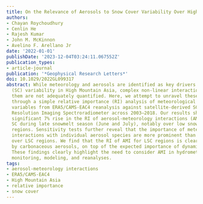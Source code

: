 ```yaml
---
title: On the Relevance of Aerosols to Snow Cover Variability Over High Mountain Asia
authors:
- Chayan Roychoudhury
- Cenlin He
- Rajesh Kumar
- John M. McKinnon
- Avelino F. Arellano Jr
date: '2022-01-01'
publishDate: '2023-12-04T03:24:11.067552Z'
publication_types:
- article-journal
publication: '*Geophysical Research Letters*'
doi: 10.1029/2022GL099317
abstract: While meteorology and aerosols are identified as key drivers of snow cover
  (SC) variability in High Mountain Asia, complex non-linear interactions between
  them are not adequately quantified. Here, we attempt to unravel these interactions
  through a simple relative importance (RI) analysis of meteorological and aerosol
  variables from ERA5/CAMS-EAC4 reanalysis against satellite-derived SC from Moderate
  Resolution Imaging Spectroradiometer across 2003–2018. Our results show a statistically
  significant 7% rise in the RI of aerosol-meteorology interactions (AMI) in modulating
  SC during late snowmelt season (June and July), notably over low snow-covered (LSC)
  regions. Sensitivity tests further reveal that the importance of meteorological
  interactions with individual aerosol species are more prominent than total aerosols
  over LSC regions. We find that the RI of AMI for LSC regions is clearly dominated
  by carbonaceous aerosols, on top of the expected importance of dynamic meteorology.
  These findings clearly highlight the need to consider AMI in hydrometeorological
  monitoring, modeling, and reanalyses.
tags:
- aerosol-meteorology interactions
- ERA5/CAMS-EAC4
- High Mountain Asia
- relative importance
- snow cover
---
```

